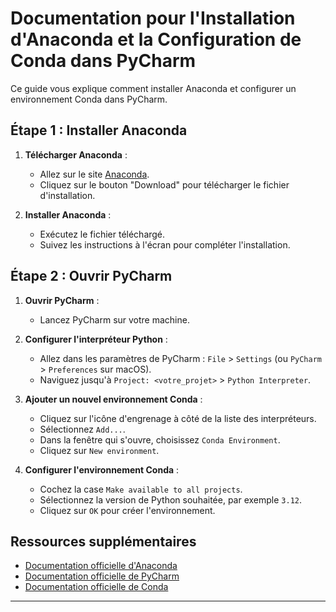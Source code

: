 # Documentation pour l'Installation d'Anaconda et la Configuration de Conda dans PyCharm

Ce guide vous explique comment installer Anaconda et configurer un environnement Conda dans PyCharm.

## Étape 1 : Installer Anaconda

1. **Télécharger Anaconda** :
   - Allez sur le site [Anaconda](https://www.anaconda.com/download/success).
   - Cliquez sur le bouton "Download" pour télécharger le fichier d'installation.

2. **Installer Anaconda** :
   - Exécutez le fichier téléchargé.
   - Suivez les instructions à l'écran pour compléter l'installation.

## Étape 2 : Ouvrir PyCharm

1. **Ouvrir PyCharm** :
   - Lancez PyCharm sur votre machine.

2. **Configurer l'interpréteur Python** :
   - Allez dans les paramètres de PyCharm : `File` > `Settings` (ou `PyCharm` > `Preferences` sur macOS).
   - Naviguez jusqu'à `Project: <votre_projet>` > `Python Interpreter`.

3. **Ajouter un nouvel environnement Conda** :
   - Cliquez sur l'icône d'engrenage à côté de la liste des interpréteurs.
   - Sélectionnez `Add...`.
   - Dans la fenêtre qui s'ouvre, choisissez `Conda Environment`.
   - Cliquez sur `New environment`.

4. **Configurer l'environnement Conda** :
   - Cochez la case `Make available to all projects`.
   - Sélectionnez la version de Python souhaitée, par exemple `3.12`.
   - Cliquez sur `OK` pour créer l'environnement.

## Ressources supplémentaires

- [Documentation officielle d'Anaconda](https://docs.anaconda.com/)
- [Documentation officielle de PyCharm](https://www.jetbrains.com/help/pycharm/installation-guide.html)
- [Documentation officielle de Conda](https://docs.conda.io/en/latest/)

---
